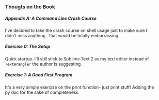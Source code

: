 ### Thougts on the Book

##### Appendix A: A Command Line Crash Course
I've decided to take the crash course on shell usage just to make sure I didn't miss anything. That would be totally embarrassing.

##### Exercise 0: The Setup
Quick startup. I'll still stick to Sublime Text 2 as my text editor instead of `TextWrangler` the author is suggesting.

##### Exercise 1: A Good First Program
It's a very simple exercise on the print function- just print stuff! Adding the py doc for the sake of completeness.
